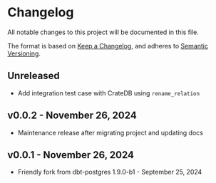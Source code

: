 # Changelog
All notable changes to this project will be documented in this file.

The format is based on [Keep a Changelog](https://keepachangelog.com/en/1.0.0/),
and adheres to [Semantic Versioning](https://semver.org/spec/v2.0.0.html).

## Unreleased

- Add integration test case with CrateDB using `rename_relation`

## v0.0.2 - November 26, 2024

- Maintenance release after migrating project and updating docs

## v0.0.1 - November 26, 2024

- Friendly fork from dbt-postgres 1.9.0-b1 - September 25, 2024
